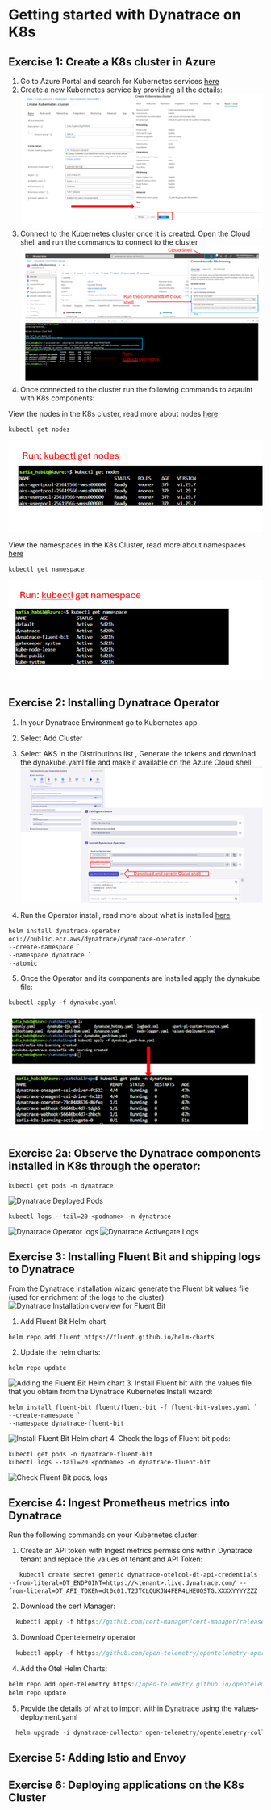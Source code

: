 # Getting started with Dynatrace on K8s

## Exercise 1: Create a K8s cluster in Azure
1. Go to Azure Portal and search for Kubernetes services [here](https://portal.azure.com/#home)
2. Create a new Kubernetes service by providing all the details:
![Create-K8s-cluster](images/Create-K8s-Cluster.png)
3. Connect to the Kubernetes cluster once it is created. Open the Cloud shell and run the commands to connect to the cluster
![Connect-K8s-Cluster](images/k8sConnect-to-Cluster.png)
4. Once connected to the cluster run the following commands to aqauint with K8s components:

View the nodes in the K8s cluster, read more about nodes [here](https://kubernetes.io/docs/concepts/architecture/nodes/)
``````
kubectl get nodes
``````
![Run-get-nodes](images/Run-get-nodes.png)

View the namespaces in the K8s Cluster, read more about namespaces [here](https://kubernetes.io/docs/concepts/overview/working-with-objects/namespaces/)
``````
kubectl get namespace
``````
![Run-get-namespace](images/Run-get-namespace.png)

## Exercise 2: Installing Dynatrace Operator 
1. In your Dynatrace Environment go to Kubernetes app
2. Select Add Cluster
3. Select AKS in the Distributions list , Generate the tokens and download the dynakube.yaml file and make it available on the Azure Cloud shell
![Installing the operator](images/Ex2-Install-Operator-Commands.png)

4. Run the Operator install, read more about what is installed [here]()
``````
helm install dynatrace-operator oci://public.ecr.aws/dynatrace/dynatrace-operator `
--create-namespace `
--namespace dynatrace `
--atomic
``````

5. Once the Operator and its components are installed apply the dynakube file:
``````
kubectl apply -f dynakube.yaml
``````
![Applying Dynakube](images/Ex2-Apply-Dynakube.png)

## Exercise 2a: Observe the Dynatrace components installed in K8s through the operator: 

``````
kubectl get pods -n dynatrace
```````
![Dynatrace Deployed Pods](images/Ex2-Dynatrace-Deployed-Pods.png)

``````
kubectl logs --tail=20 <podname> -n dynatrace
``````
![Dynatrace Operator logs](images/Ex2a-Dynatrace-Operator-Logs.png)
![Dynatrace Activegate Logs](images/Ex2a-Dynatrace-ActiveGate-logs.png)

## Exercise 3: Installing Fluent Bit and shipping logs to Dynatrace 
From the Dynatrace installation wizard generate the Fluent bit values file (used for enrichment of the logs to the cluster)
![Dynatrace Installation overview for Fluent Bit](images/Dynatrace-Install-Fluent-Bit.png)

1. Add Fluent Bit Helm chart

``````
helm repo add fluent https://fluent.github.io/helm-charts
``````

2. Update the helm charts: 

``````
helm repo update
``````
![Adding the Fluent Bit Helm chart](images/Fluent-Bit-Helm-Chart.png)
3. Install Fluent bit with the values file that you obtain from the Dynatrace Kubernetes Install wizard: 

``````
helm install fluent-bit fluent/fluent-bit -f fluent-bit-values.yaml `
--create-namespace `
--namespace dynatrace-fluent-bit
``````
![Install Fluent Bit Helm chart](images/Installing-Fluent-Bit-Helm-Chart.png)
4. Check the logs of Fluent bit pods: 

``````
kubectl get pods -n dynatrace-fluent-bit
kubectl logs --tail=20 <podname> -n dynatrace-fluent-bit
``````
![Check Fluent Bit pods, logs](images/Check-FluentBit-Pods-logs.png)

## Exercise 4: Ingest Prometheus metrics into Dynatrace
Run the following commands on your Kubernetes cluster:

1. Create an API token with Ingest metrics permissions within Dynatrace tenant and replace the values of tenant and API Token: 

``````
   kubectl create secret generic dynatrace-otelcol-dt-api-credentials --from-literal=DT_ENDPOINT=https://<tenant>.live.dynatrace.com/ --from-literal=DT_API_TOKEN=dt0c01.T2JTCLQUKJN4FER4LHEUQSTG.XXXXYYYYZZZ
``````

2. Download the cert Manager:

```js
  kubectl apply -f https://github.com/cert-manager/cert-manager/releases/download/v1.14.4/cert-manager.yaml
```

3. Download Opentelemetry operator

```js
  kubectl apply -f https://github.com/open-telemetry/opentelemetry-operator/releases/latest/download/opentelemetry-operator.yaml
```

4. Add the Otel Helm Charts:

```js
helm repo add open-telemetry https://open-telemetry.github.io/opentelemetry-helm-charts
helm repo update
```

5. Provide the details of what to import within Dynatrace using the values-deployment.yaml

```js
  helm upgrade -i dynatrace-collector open-telemetry/opentelemetry-collector -f values-deployment.yaml
```


## Exercise 5: Adding Istio and Envoy

## Exercise 6: Deploying applications on the K8s Cluster


